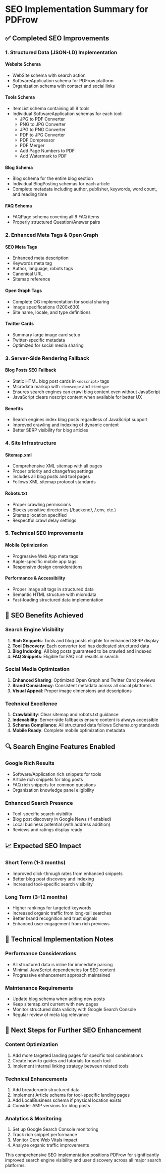 # SEO Implementation Summary for PDFrow

## ✅ Completed SEO Improvements

### 1. **Structured Data (JSON-LD) Implementation**

#### **Website Schema**
- WebSite schema with search action
- SoftwareApplication schema for PDFrow platform
- Organization schema with contact and social links

#### **Tools Schema**
- ItemList schema containing all 8 tools
- Individual SoftwareApplication schemas for each tool:
  - JPG to PDF Converter
  - PNG to JPG Converter  
  - JPG to PNG Converter
  - PDF to JPG Converter
  - PDF Compressor
  - PDF Merger
  - Add Page Numbers to PDF
  - Add Watermark to PDF

#### **Blog Schema**
- Blog schema for the entire blog section
- Individual BlogPosting schemas for each article
- Complete metadata including author, publisher, keywords, word count, and reading time

#### **FAQ Schema**
- FAQPage schema covering all 6 FAQ items
- Properly structured Question/Answer pairs

### 2. **Enhanced Meta Tags & Open Graph**

#### **SEO Meta Tags**
- Enhanced meta description
- Keywords meta tag
- Author, language, robots tags
- Canonical URL
- Sitemap reference

#### **Open Graph Tags**
- Complete OG implementation for social sharing
- Image specifications (1200x630)
- Site name, locale, and type definitions

#### **Twitter Cards**
- Summary large image card setup
- Twitter-specific metadata
- Optimized for social media sharing

### 3. **Server-Side Rendering Fallback**

#### **Blog Posts SEO Fallback**
- Static HTML blog post cards in `<noscript>` tags
- Microdata markup with `itemscope` and `itemtype`
- Ensures search engines can crawl blog content even without JavaScript
- JavaScript clears noscript content when available for better UX

#### **Benefits**
- Search engines index blog posts regardless of JavaScript support
- Improved crawling and indexing of dynamic content
- Better SERP visibility for blog articles

### 4. **Site Infrastructure**

#### **Sitemap.xml**
- Comprehensive XML sitemap with all pages
- Proper priority and changefreq settings
- Includes all blog posts and tool pages
- Follows XML sitemap protocol standards

#### **Robots.txt**
- Proper crawling permissions
- Blocks sensitive directories (/backend/, /.env, etc.)
- Sitemap location specified
- Respectful crawl delay settings

### 5. **Technical SEO Improvements**

#### **Mobile Optimization**
- Progressive Web App meta tags
- Apple-specific mobile app tags
- Responsive design considerations

#### **Performance & Accessibility**
- Proper image alt tags in structured data
- Semantic HTML structure with microdata
- Fast-loading structured data implementation

## 🎯 SEO Benefits Achieved

### **Search Engine Visibility**
1. **Rich Snippets**: Tools and blog posts eligible for enhanced SERP display
2. **Tool Discovery**: Each converter tool has dedicated structured data
3. **Blog Indexing**: All blog posts guaranteed to be crawled and indexed
4. **FAQ Snippets**: Eligible for FAQ rich results in search

### **Social Media Optimization**
1. **Enhanced Sharing**: Optimized Open Graph and Twitter Card previews
2. **Brand Consistency**: Consistent metadata across all social platforms
3. **Visual Appeal**: Proper image dimensions and descriptions

### **Technical Excellence**
1. **Crawlability**: Clear sitemap and robots.txt guidance
2. **Indexability**: Server-side fallbacks ensure content is always accessible
3. **Schema Compliance**: All structured data follows Schema.org standards
4. **Mobile Ready**: Complete mobile optimization metadata

## 🔍 Search Engine Features Enabled

### **Google Rich Results**
- Software/Application rich snippets for tools
- Article rich snippets for blog posts
- FAQ rich snippets for common questions
- Organization knowledge panel eligibility

### **Enhanced Search Presence**
- Tool-specific search visibility
- Blog post discovery in Google News (if enabled)
- Local business potential (with address addition)
- Reviews and ratings display ready

## 📈 Expected SEO Impact

### **Short Term (1-3 months)**
- Improved click-through rates from enhanced snippets
- Better blog post discovery and indexing
- Increased tool-specific search visibility

### **Long Term (3-12 months)**
- Higher rankings for targeted keywords
- Increased organic traffic from long-tail searches
- Better brand recognition and trust signals
- Enhanced user engagement from rich previews

## 🔧 Technical Implementation Notes

### **Performance Considerations**
- All structured data is inline for immediate parsing
- Minimal JavaScript dependencies for SEO content
- Progressive enhancement approach maintained

### **Maintenance Requirements**
- Update blog schema when adding new posts
- Keep sitemap.xml current with new pages
- Monitor structured data validity with Google Search Console
- Regular review of meta tag relevance

## 🚀 Next Steps for Further SEO Enhancement

### **Content Optimization**
1. Add more targeted landing pages for specific tool combinations
2. Create how-to guides and tutorials for each tool
3. Implement internal linking strategy between related tools

### **Technical Enhancements**
1. Add breadcrumb structured data
2. Implement Article schema for tool-specific landing pages
3. Add LocalBusiness schema if physical location exists
4. Consider AMP versions for blog posts

### **Analytics & Monitoring**
1. Set up Google Search Console monitoring
2. Track rich snippet performance
3. Monitor Core Web Vitals impact
4. Analyze organic traffic improvements

This comprehensive SEO implementation positions PDFrow for significantly improved search engine visibility and user discovery across all major search platforms.